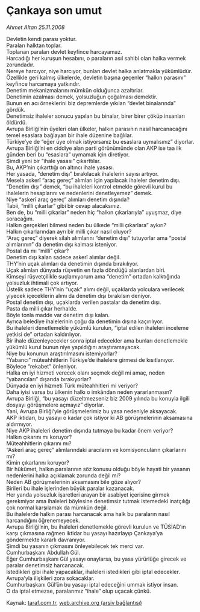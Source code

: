 # Çankaya son umut

*Ahmet Altan 25.11.2008*

<div class="yazi">Devletin kendi parası yoktur. <br/>Paraları halktan toplar. <br/>Toplanan paraları devlet keyfince harcayamaz. <br/>Harcadığı her kuruşun hesabını, o paraların asıl sahibi olan halka vermek zorundadır. <br/>Nereye harcıyor, niye harcıyor, bunları devlet halka anlatmakla yükümlüdür. <br/>Özellikle geri kalmış ülkelerde, devletin başına geçenler “halkın parasını” keyfince harcamaya yatkındır. <br/>Denetim mekanizmalarını mümkün olduğunca azaltırlar. <br/>Denetimin azalması demek, yolsuzluğun çoğalması demektir. <br/>Bunun en acı örneklerini biz depremlerde yıkılan “devlet binalarında” gördük. <br/>Denetimsiz ihaleler sonucu yapılan bu binalar, birer birer çöküp insanları öldürdü. <br/>Avrupa Birliği’nin üyeleri olan ülkeler, halkın parasının nasıl harcanacağını temel esaslara bağlayan bir ihale düzenine bağlılar. <br/>Türkiye’ye de “eğer üye olmak istiyorsanız bu esaslara uymalısınız” diyorlar. <br/>Avrupa Birliği’ni en ciddiye alan parti görünümünde olan AKP ise taa ilk günden beri bu “esaslara” uymamak için diretiyor. <br/>Şimdi yeni bir “ihale yasası” çıkarttılar. <br/>Bu, AKP’nin çıkarttığı on altıncı ihale yasası. <br/>Her yasada, “denetim dışı” bırakılacak ihalelerin sayısı artıyor. <br/>Mesela askerî “araç gereç” alımları için yapılacak ihaleler denetim dışı. <br/>“Denetim dışı” demek, “bu ihaleleri kontrol etmekle görevli kurul bu ihalelerin hesaplarını ve nedenlerini denetleyemez” demek. <br/>Niye “askerî araç gereç” alımları denetim dışında? <br/>Tabii, “milli çıkarlar” gibi bir cevap alacaksınız. <br/>Ben de, bu “milli çıkarlar” neden hiç “halkın çıkarlarıyla” uyuşmaz, diye soracağım. <br/>Halkın gerçekleri bilmesi neden bu ülkede “milli çıkarlara” aykırı? <br/>Halkın çıkarlarından ayrı bir milli çıkar nasıl oluyor? <br/>“Araç gereç” diyerek silah alımlarını “denetim dışı” tutuyorlar ama “postal alımlarının” da denetim dışı kalması isteniyor. <br/>Postal da mı “milli” çıkar? <br/>Denetim dışı kalan sadece askerî alımlar değil. <br/>THY’nin uçak alımları da denetimin dışında bırakılıyor. <br/>Uçak alımları dünyada rüşvetin en fazla döndüğü alanlardan biri. <br/>Kimseyi rüşvetçilikle suçlamıyorum ama “denetim” ortadan kalktığında yolsuzluk ihtimali çok artıyor. <br/>Üstelik sadece THY’nin “uçak” alımı değil, uçaklarda yolculara verilecek yiyecek içeceklerin alımı da denetim dışı bırakılsın deniyor. <br/>Postal denetim dışı, uçaklarda verilen pastalar da denetim dışı. <br/>Pasta da milli çıkar herhalde. <br/>Böyle tonla madde var denetim dışı kalan. <br/>Ayrıca belediye ihalelerinin çoğu da denetimin dışına kaçırılıyor. <br/>Bu ihaleleri denetlemekle yükümlü kurulun, “iptal edilen ihaleleri inceleme yetkisi de” ortadan kaldırılıyor. <br/>Bir ihale düzenleyecekler sonra iptal edecekler ama bunları denetlemekle yükümlü kurul bunun niye yapıldığını araştıramayacak. <br/>Niye bu konunun araştırılmasını istemiyorlar? <br/>“Yabancı” müteahhitlerin Türkiye’de ihalelere girmesi de kısıtlanıyor. <br/>Böylece “rekabet” önleniyor. <br/>Halka en iyi hizmeti verecek olanı seçmek değil mi amaç, neden “yabancıları” dışarıda bırakıyorlar? <br/>Dünyada en iyi hizmeti Türk müteahhitleri mi veriyor? <br/>Daha iyisi varsa bu ülkenin halkı o imkândan neden yararlanmasın? <br/>Avrupa Birliği, “bu yasayı düzeltmezseniz biz 2009 yılında bu konuyla ilgili dosyayı görüşmelere açmayız” diyorlar. <br/>Yani, Avrupa Birliği’yle görüşmelerimiz bu yasa nedeniyle aksayacak. <br/>AKP iktidarı, bu yasayı o kadar çok istiyor ki AB görüşmelerinin aksamasına aldırmıyor.<br/>Niye AKP ihaleleri denetim dışında tutmaya bu kadar önem veriyor? <br/>Halkın çıkarını mı koruyor? <br/>Müteahhitlerin çıkarını mı? <br/>“Askerî araç gereç” alımlarındaki aracıların ve komisyoncuların çıkarlarını mı? <br/>Kimin çıkarlarını koruyor? <br/>Bir hükümet, halkın paralarının söz konusu olduğu böyle hayati bir yasanın nedenlerini halka açıklamak zorunda değil mi? <br/>Neden AB görüşmelerinin aksamasını bile göze alıyor? <br/>Birileri bu ihale işlerinden büyük paralar kazanacak. <br/>Her yanda yolsuzluk işaretleri arayan bir asabiyet içerisine girmek gerekmiyor ama ihaleleri böylesine denetimsiz tutmak istemedeki inatçılığı çok normal karşılamak da mümkün değil. <br/>Bu ihalelerde halkın parası harcanacak ama halk bu paraların nasıl harcandığını öğrenemeyecek. <br/>Avrupa Birliği’nin, bu ihaleleri denetlemekle görevli kurulun ve TÜSİAD’ın karşı çıkmasına rağmen iktidar bu yasayı hazırlayıp Çankaya’ya göndermekte kararlı davranıyor. <br/>Şimdi bu yasanın çıkmasını önleyebilecek tek merci var. <br/>Cumhurbaşkanı Abdullah Gül. <br/>Eğer Cumhurbaşkanı Gül yasayı onaylarsa, bu yasa yürürlüğe girecek ve paralar denetimsiz harcanacak. <br/>İstedikleri gibi ihale yapacaklar, ihaleleri istedikleri gibi iptal edecekler. <br/>Avrupa’yla ilişkileri zora sokacaklar. <br/>Cumhurbaşkanı Gül’ün bu yasayı iptal edeceğini ummak istiyor insan. <br/>O da iptal etmezse, paralarımız “ihale” olup uçacak çünkü.</div>

Kaynak: [taraf.com.tr](http://www.taraf.com.tr:80/makale/2830.htm), [web.archive.org (arşiv bağlantısı)](http://web.archive.org/web/20100428042031/http://www.taraf.com.tr:80/makale/2830.htm)
